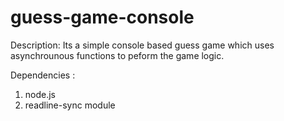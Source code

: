 # guess-game-console

Description: Its a simple console based guess game which uses asynchrounous functions to peform the game logic.

Dependencies :
1. node.js
2. readline-sync module
